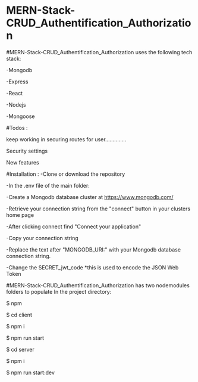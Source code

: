 # MERN-Stack-CRUD_Authentification_Authorization

#MERN-Stack-CRUD_Authentification_Authorization  uses the following tech stack:

-Mongodb

-Express

-React

-Nodejs

-Mongoose



#Todos :

keep working in securing routes for user..............

Security settings

New features

#Installation :
-Clone or download the repository

-In the .env file of the main folder:

-Create a Mongodb database cluster at https://www.mongodb.com/

-Retrieve your connection string from the "connect" button in your clusters home page

-After clicking connect find "Connect your application"

-Copy your connection string

-Replace the text after "MONGODB_URI:" with your Mongodb database connection string.

-Change the SECRET_jwt_code  *this is used to encode the JSON Web Token

#MERN-Stack-CRUD_Authentification_Authorization  has two nodemodules folders to populate In the project directory:

$ npm

$ cd client 

$ npm i

$ npm run start

$ cd server 

$ npm i

$ npm run start:dev

